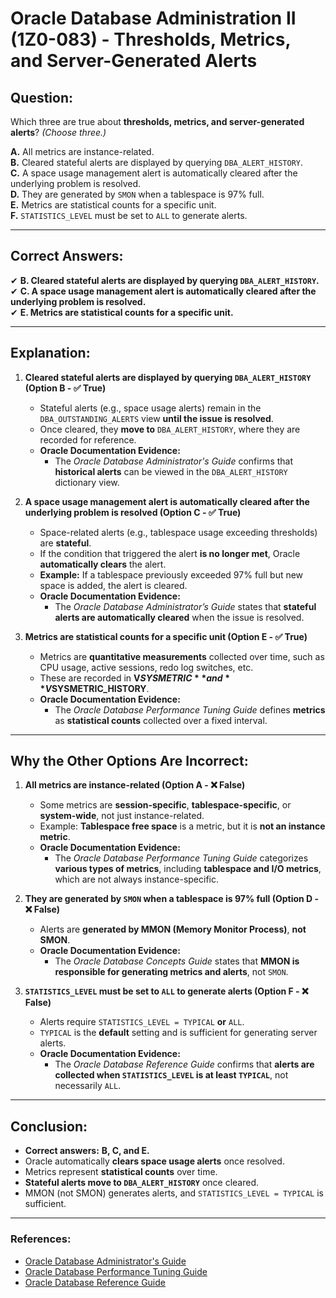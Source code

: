 # Oracle Database Administration II (1Z0-083) - Thresholds, Metrics, and Server-Generated Alerts

## Question:
Which three are true about **thresholds, metrics, and server-generated alerts**? *(Choose three.)*

**A.** All metrics are instance-related.  
**B.** Cleared stateful alerts are displayed by querying `DBA_ALERT_HISTORY`.  
**C.** A space usage management alert is automatically cleared after the underlying problem is resolved.  
**D.** They are generated by `SMON` when a tablespace is 97% full.  
**E.** Metrics are statistical counts for a specific unit.  
**F.** `STATISTICS_LEVEL` must be set to `ALL` to generate alerts.  

---

## **Correct Answers:**  
✔ **B. Cleared stateful alerts are displayed by querying `DBA_ALERT_HISTORY`.**  
✔ **C. A space usage management alert is automatically cleared after the underlying problem is resolved.**  
✔ **E. Metrics are statistical counts for a specific unit.**  

---

## **Explanation:**

1. **Cleared stateful alerts are displayed by querying `DBA_ALERT_HISTORY` (Option B - ✅ True)**
   - Stateful alerts (e.g., space usage alerts) remain in the `DBA_OUTSTANDING_ALERTS` view **until the issue is resolved**.
   - Once cleared, they **move to** `DBA_ALERT_HISTORY`, where they are recorded for reference.
   - **Oracle Documentation Evidence:**  
     - The *Oracle Database Administrator's Guide* confirms that **historical alerts** can be viewed in the `DBA_ALERT_HISTORY` dictionary view.

2. **A space usage management alert is automatically cleared after the underlying problem is resolved (Option C - ✅ True)**
   - Space-related alerts (e.g., tablespace usage exceeding thresholds) are **stateful**.  
   - If the condition that triggered the alert **is no longer met**, Oracle **automatically clears** the alert.
   - **Example:** If a tablespace previously exceeded 97% full but new space is added, the alert is cleared.
   - **Oracle Documentation Evidence:**  
     - The *Oracle Database Administrator’s Guide* states that **stateful alerts are automatically cleared** when the issue is resolved.

3. **Metrics are statistical counts for a specific unit (Option E - ✅ True)**
   - Metrics are **quantitative measurements** collected over time, such as CPU usage, active sessions, redo log switches, etc.
   - These are recorded in **V$SYSMETRIC** and **V$SYSMETRIC_HISTORY**.
   - **Oracle Documentation Evidence:**  
     - The *Oracle Database Performance Tuning Guide* defines **metrics** as **statistical counts** collected over a fixed interval.

---

## **Why the Other Options Are Incorrect:**

1. **All metrics are instance-related (Option A - ❌ False)**
   - Some metrics are **session-specific**, **tablespace-specific**, or **system-wide**, not just instance-related.
   - Example: **Tablespace free space** is a metric, but it is **not an instance metric**.
   - **Oracle Documentation Evidence:**  
     - The *Oracle Database Performance Tuning Guide* categorizes **various types of metrics**, including **tablespace and I/O metrics**, which are not always instance-specific.

2. **They are generated by `SMON` when a tablespace is 97% full (Option D - ❌ False)**
   - Alerts are **generated by MMON (Memory Monitor Process)**, **not SMON**.
   - **Oracle Documentation Evidence:**  
     - The *Oracle Database Concepts Guide* states that **MMON is responsible for generating metrics and alerts**, not `SMON`.

3. **`STATISTICS_LEVEL` must be set to `ALL` to generate alerts (Option F - ❌ False)**
   - Alerts require `STATISTICS_LEVEL = TYPICAL` **or** `ALL`.
   - `TYPICAL` is the **default** setting and is sufficient for generating server alerts.
   - **Oracle Documentation Evidence:**  
     - The *Oracle Database Reference Guide* confirms that **alerts are collected when `STATISTICS_LEVEL` is at least `TYPICAL`**, not necessarily `ALL`.

---

## **Conclusion:**
- **Correct answers:** **B, C, and E.**
- Oracle automatically **clears space usage alerts** once resolved.
- Metrics represent **statistical counts** over time.
- **Stateful alerts move to `DBA_ALERT_HISTORY`** once cleared.
- MMON (not SMON) generates alerts, and `STATISTICS_LEVEL = TYPICAL` is sufficient.

---

### **References:**
- [Oracle Database Administrator's Guide](https://docs.oracle.com/en/database/oracle/oracle-database/19/dbaag/index.html)
- [Oracle Database Performance Tuning Guide](https://docs.oracle.com/en/database/oracle/oracle-database/19/tgsql/index.html)
- [Oracle Database Reference Guide](https://docs.oracle.com/en/database/oracle/oracle-database/19/refrn/index.html)
